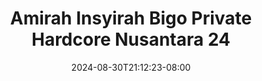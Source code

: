 --- 
title: "Amirah Insyirah Bigo Private Hardcore Nusantara 24"
description: "nonton  video bokep Amirah Insyirah Bigo Private Hardcore Nusantara 24 premium durasi panjang new"
date: 2024-08-30T21:12:23-08:00
file_code: "zhnps2whin22"
draft: false
cover: "oh2a3n1wgx0xcam6.jpg"
tags: ["Amirah", "Insyirah", "Bigo", "Private", "Hardcore", "Nusantara", "bokep-indo", "bokep-viral", "bokep-ig"]
length: 174
fld_id: "1483924"
foldername: "Amirah insyirah"
categories: ["Amirah insyirah"]
views: 0
---